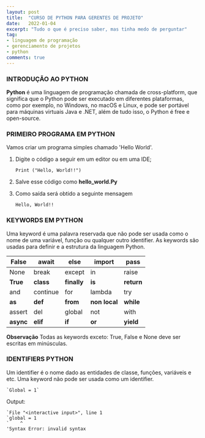 ```yaml
---
layout: post
title:  "CURSO DE PYTHON PARA GERENTES DE PROJETO"
date:   2022-01-04
excerpt: "Tudo o que é preciso saber, mas tinha medo de perguntar"
tag:
- linguagem de programação
- gerenciamento de projetos
- python
comments: true
---
```

### INTRODUÇÃO AO PYTHON
**Python** é uma linguagem de programação chamada de cross-platform, que significa que o Python pode ser executado em diferentes plataformas, como por exemplo, no Windows, no macOS e Linux, e pode ser portável para máquinas virtuais Java e .NET, além de tudo isso, o Python é free e open-source.

### PRIMEIRO PROGRAMA EM PYTHON
Vamos criar um programa simples chamado 'Hello World'.

1. Digite o código a seguir em um editor ou em uma IDE;
    
	`Print ("Hello, World!!")`
    
2. Salve esse código como **hello_world.Py**
3. Como saída será obtido a seguinte mensagem
    
	`Hello, World!!`
    
### KEYWORDS EM PYTHON

Uma keyword é uma palavra reservada que não pode ser usada como o nome de uma variável, função ou qualquer outro identifier. As keywords são usadas para definir e a estrutura da linguagem Python.

| False | await | else   | import | pass  |
|-------|-------|--------|--------|-------|
| None  | break | except | in     | raise |
| **True**  | **class** | **finally** | **is**   | **return** |
| and  | continue | for | lambda     | try |
| **as**  | **def** | **from** | **non local**   | **while** |
| assert  | del | global | not     | with |
| **async**  | **elif** | **if** | **or**   | **yield** |

**Observação**
Todas as keywords exceto: True, False e None deve ser escritas em minúsculas.

### IDENTIFIERS PYTHON

Um identifier é o nome dado as entidades de classe, funções, variáveis e etc. Uma keyword não pode ser usada como um identifier.
    
	`Global = 1`
    
Output:
    
	`File "<interactive input>", line 1
    `global = 1
    `    ^
    'Syntax Error: invalid syntax
    